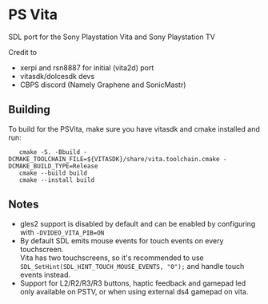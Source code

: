 PS Vita
=======
SDL port for the Sony Playstation Vita and Sony Playstation TV

Credit to
* xerpi and rsn8887 for initial (vita2d) port
* vitasdk/dolcesdk devs
* CBPS discord (Namely Graphene and SonicMastr)

Building
--------
To build for the PSVita, make sure you have vitasdk and cmake installed and run:
```
   cmake -S. -Bbuild -DCMAKE_TOOLCHAIN_FILE=${VITASDK}/share/vita.toolchain.cmake -DCMAKE_BUILD_TYPE=Release
   cmake --build build
   cmake --install build
```


Notes
-----
* gles2 support is disabled by default and can be enabled by configuring with `-DVIDEO_VITA_PIB=ON`
* By default SDL emits mouse events for touch events on every touchscreen.  
  Vita has two touchscreens, so it's recommended to use `SDL_SetHint(SDL_HINT_TOUCH_MOUSE_EVENTS, "0");` and handle touch events instead.
* Support for L2/R2/R3/R3 buttons, haptic feedback and gamepad led only available on PSTV, or when using external ds4 gamepad on vita.